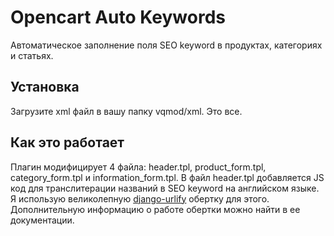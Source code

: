 Opencart Auto Keywords
======================

Автоматическое заполнение поля SEO keyword в продуктах, категориях и статьях.

Установка
--------------------------

Загрузите xml файл в вашу папку vqmod/xml. Это все.

Как это работает
--------------------------

Плагин модифицирует 4 файла: header.tpl, product_form.tpl, category_form.tpl и information_form.tpl.
В файл header.tpl добавляется JS код для транслитерации названий в SEO keyword на английском языке. Я использую великолепную
[django-urlify](https://github.com/olebedev/django-urlify) обертку для этого.
Дополнительную информацию о работе обертки можно найти в ее документации.
